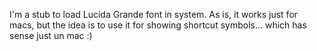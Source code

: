 I'm a stub to load Lucida Grande font in system. As is, it works just for macs, but the idea is to use it for showing shortcut symbols... which has sense just un mac :)